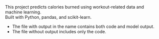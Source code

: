 This project predicts calories burned using workout-related data and machine learning.  
Built with Python, pandas, and scikit-learn.  
- The file with output in the name contains both code and model output.  
- The file without output includes only the code.  
